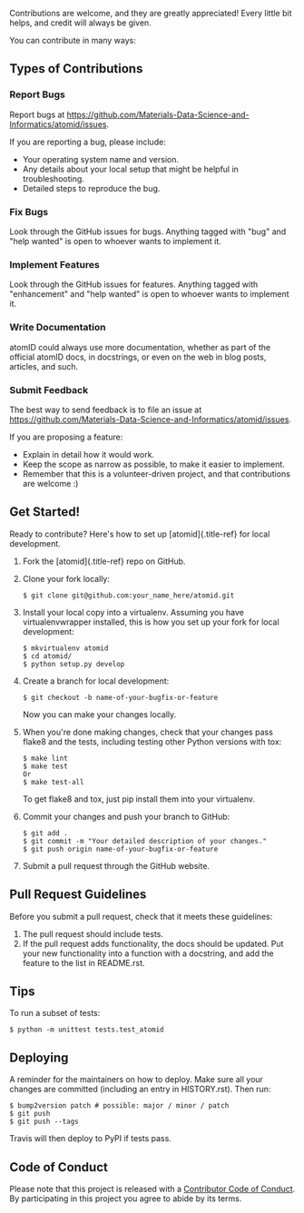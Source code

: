 Contributions are welcome, and they are greatly appreciated! Every
little bit helps, and credit will always be given.

You can contribute in many ways:

Types of Contributions
----------------------

### Report Bugs

Report bugs at <https://github.com/Materials-Data-Science-and-Informatics/atomid/issues>.

If you are reporting a bug, please include:

-   Your operating system name and version.
-   Any details about your local setup that might be helpful in
    troubleshooting.
-   Detailed steps to reproduce the bug.

### Fix Bugs

Look through the GitHub issues for bugs. Anything tagged with \"bug\"
and \"help wanted\" is open to whoever wants to implement it.

### Implement Features

Look through the GitHub issues for features. Anything tagged with
\"enhancement\" and \"help wanted\" is open to whoever wants to
implement it.

### Write Documentation

atomID could always use more documentation, whether as part of the
official atomID docs, in docstrings, or even on the web in blog posts,
articles, and such.

### Submit Feedback

The best way to send feedback is to file an issue at
<https://github.com/Materials-Data-Science-and-Informatics/atomid/issues>.

If you are proposing a feature:

-   Explain in detail how it would work.
-   Keep the scope as narrow as possible, to make it easier to
    implement.
-   Remember that this is a volunteer-driven project, and that
    contributions are welcome :)

Get Started!
------------

Ready to contribute? Here\'s how to set up [atomid]{.title-ref} for
local development.

1.  Fork the [atomid]{.title-ref} repo on GitHub.

2.  Clone your fork locally:

    ``` {.shell}
    $ git clone git@github.com:your_name_here/atomid.git
    ```

3.  Install your local copy into a virtualenv. Assuming you have
    virtualenvwrapper installed, this is how you set up your fork for
    local development:

    ``` {.shell}
    $ mkvirtualenv atomid
    $ cd atomid/
    $ python setup.py develop
    ```

4.  Create a branch for local development:

    ``` {.shell}
    $ git checkout -b name-of-your-bugfix-or-feature
    ```

    Now you can make your changes locally.

5.  When you\'re done making changes, check that your changes pass
    flake8 and the tests, including testing other Python versions with
    tox:

    ``` {.shell}
    $ make lint
    $ make test
    Or
    $ make test-all
    ```

    To get flake8 and tox, just pip install them into your virtualenv.

6.  Commit your changes and push your branch to GitHub:

    ``` {.shell}
    $ git add .
    $ git commit -m "Your detailed description of your changes."
    $ git push origin name-of-your-bugfix-or-feature
    ```

7.  Submit a pull request through the GitHub website.

Pull Request Guidelines
-----------------------

Before you submit a pull request, check that it meets these guidelines:

1.  The pull request should include tests.
2.  If the pull request adds functionality, the docs should be updated.
    Put your new functionality into a function with a docstring, and add
    the feature to the list in README.rst.

Tips
----

To run a subset of tests:

``` {.shell}
$ python -m unittest tests.test_atomid
```

Deploying
---------

A reminder for the maintainers on how to deploy. Make sure all your
changes are committed (including an entry in HISTORY.rst). Then run:

``` {.shell}
$ bump2version patch # possible: major / minor / patch
$ git push
$ git push --tags
```

Travis will then deploy to PyPI if tests pass.

Code of Conduct
---------------

Please note that this project is released with a [Contributor Code of
Conduct](code_of_conduct.md). By participating in this project you
agree to abide by its terms.
